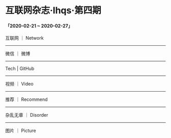 # 互联网杂志·lhqs·第四期


#### 「2020-02-21 ~ 2020-02-27」


互联网 ｜ Network




----

微信 ｜ 微博

>  


----

Tech | GitHub
> 

> 



----


视频 ｜ Video




----


推荐 ｜ Recommend



----

杂乱无章 ｜ Disorder


----

图片 ｜ Picture

